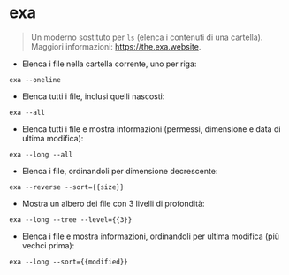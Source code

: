 # exa

> Un moderno sostituto per `ls` (elenca i contenuti di una cartella).
> Maggiori informazioni: <https://the.exa.website>.

- Elenca i file nella cartella corrente, uno per riga:

`exa --oneline`

- Elenca tutti i file, inclusi quelli nascosti:

`exa --all`

- Elenca tutti i file e mostra informazioni (permessi, dimensione e data di ultima modifica):

`exa --long --all`

- Elenca i file, ordinandoli per dimensione decrescente:

`exa --reverse --sort={{size}}`

- Mostra un albero dei file con 3 livelli di profondità:

`exa --long --tree --level={{3}}`

- Elenca i file e mostra informazioni, ordinandoli per ultima modifica (più vechci prima):

`exa --long --sort={{modified}}`
